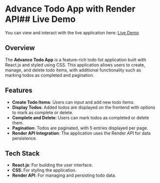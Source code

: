 # Advance Todo App with Render API## Live Demo

You can view and interact with the live application here: [Live Demo](https://4bexsq.csb.app/)

## Overview

The **Advance Todo App** is a feature-rich todo list application built with React.js and styled using CSS. This application allows users to create, manage, and delete todo items, with additional functionality such as marking todos as completed and pagination.

## Features

- **Create Todo Items**: Users can input and add new todo items.
- **Display Todos**: Added todos are displayed on the frontend with options to mark as complete or delete.
- **Complete and Delete**: Users can mark todos as completed or delete them.
- **Pagination**: Todos are paginated, with 5 entries displayed per page.
- **Render API Integration**: The application uses the Render API for data persistence.

## Tech Stack

- **React.js**: For building the user interface.
- **CSS**: For styling the application.
- **Render API**: For managing and persisting todo data.

